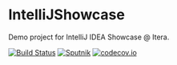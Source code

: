 # IntelliJShowcase
Demo project for IntelliJ IDEA Showcase @ Itera.

[![Build Status](https://travis-ci.org/rapasoft/IntelliJShowcase.svg?branch=master)](https://travis-ci.org/rapasoft/IntelliJShowcase)
[![Sputnik](https://sputnik.ci/conf/badge)](https://sputnik.ci/app#/builds/rapasoft/IntelliJShowcase)
[![codecov.io](https://codecov.io/github/rapasoft/IntelliJShowcase/coverage.svg?branch=master)](https://codecov.io/github/rapasoft/IntelliJShowcase?branch=master)